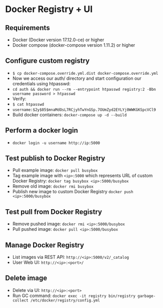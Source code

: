 Docker Registry + UI
===========================================

## Requirements
* Docker (Docker version 17.12.0-ce) or higher
* Docker compose (docker-compose version 1.11.2) or higher

Configure custom registry
------------------------- 
- `$ cp docker-compose.override.yml.dist docker-compose.override.yml`
- Now we access our auth/ directory and start configuration our credentials using htpasswd:
- `cd auth && docker run --rm --entrypoint htpasswd registry:2 -Bbn username password > htpasswd`
- Verify:
- `$ cat htpasswd`
- `username:$2y$05$mnaMdOsL7RCjyhTwYnGSp.7OUmZyd2EYLYj0WWKGKSpcVCl9`
- Build docker containers: `docker-compose up -d --build`

Perform a docker login
------------------------
* `docker login -u username http://ip:5000`

Test publish to Docker Registry
-------------------------------
- Pull example image: `docker pull busybox`
- Tag example image with `<ip>:5000` which represents URL of custom Docker Registry: `docker tag busybox <ip>:5000/busybox`
- Remove old image: `docker rmi busybox`
- Publish new image to custom Docker Registry `docker push <ip>:5000/busybox`

Test pull from Docker Registry
-------------------------------
- Remove pushed image: `docker rmi <ip>:5000/busybox`
- Pull pushed image: `docker pull <ip>:5000/busybox`

Manage Docker Registry
-------------------------------
- List images via REST API: `http://<ip>:5000/v2/_catalog`
- User Web UI: `http://<ip>:<port>/`

Delete image
-------------------------------
- Delete via UI: `http://<ip>:<port>`
- Run GC command: `docker exec -it registry bin/registry garbage-collect /etc/docker/registry/config.yml`	
